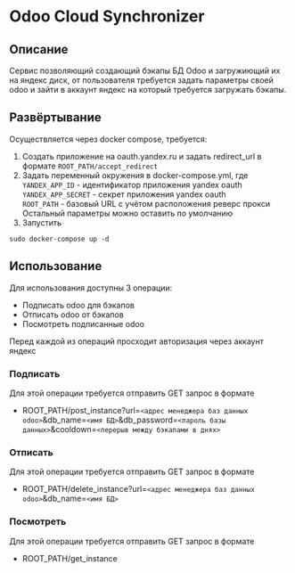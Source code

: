 # Odoo Cloud Synchronizer

## Описание
Сервис позволяющий создающий бэкапы БД Odoo и загружиющий их на яндекс диск, от пользователя требуется задать параметры своей odoo и зайти в аккаунт яндекс на который требуется загружать бэкапы.

## Развёртывание
Осуществляется через docker compose, требуется:
1. Создать приложение на oauth.yandex.ru и задать redirect_url в формате `ROOT_PATH/accept_redirect`
2. Задать переменный окружения в docker-compose.yml, где\
`YANDEX_APP_ID` - идентификатор приложения yandex oauth\
`YANDEX_APP_SECRET` - секрет приложения yandex oauth\
`ROOT_PATH` - базовый URL с учётом расположения реверс прокси\
Остальный параметры можно оставить по умолчанию
3. Запустить
```
sudo docker-compose up -d
```

## Использование
Для использования доступны 3 операции:
- Подписать odoo для бэкапов
- Отписать odoo от бэкапов
- Посмотреть подписанные odoo

Перед каждой из операций просходит авторизация через аккаунт яндекс

### Подписать
Для этой операции требуется отправить GET запрос в формате
- ROOT_PATH/post_instance?url=`<адрес менеджера баз данных odoo>`&db_name=`<имя БД>`&db_password=`<пароль базы данных>`&cooldown=`<перерыв между бэкапами в днях>`

### Отписать
Для этой операции требуется отправить GET запрос в формате
- ROOT_PATH/delete_instance?url=`<адрес менеджера баз данных odoo>`&db_name=`<имя БД>`

### Посмотреть
Для этой операции требуется отправить GET запрос в формате
- ROOT_PATH/get_instance
